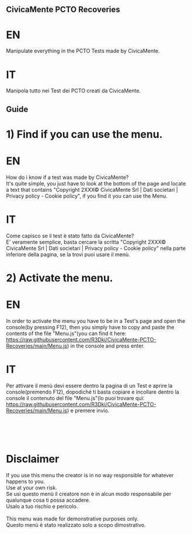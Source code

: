 ## CivicaMente PCTO Recoveries
# EN<br>
Manipulate everything in the PCTO Tests made by CivicaMente.
# IT<br>
Manipola tutto nei Test dei PCTO creati da CivicaMente.<br>
## Guide
# 1) Find if you can use the menu.
# EN<br>
How do i know if a test was made by CivicaMente?<br>
It's quite simple, you just have to look at the bottom of the page and locate a text that contains "Copyright 2XXX© CivicaMente Srl | Dati societari | Privacy policy - Cookie policy", if you find it you can use the Menu.
# IT<br>
Come capisco se il test è stato fatto da CivicaMente?<br>
E' veramente semplice, basta cercare la scritta "Copyright 2XXX© CivicaMente Srl | Dati societari | Privacy policy - Cookie policy" nella parte inferiore della pagina, se la trovi puoi usare il menù.<br>
# 2) Activate the menu.
# EN<br>
In order to activate the menu you have to be in a Test's page and open the console(by pressing F12), then you simply have to copy and paste the contents of the file "Menu.js"(you can find it here: https://raw.githubusercontent.com/R3Dki/CivicaMente-PCTO-Recoveries/main/Menu.js) in the console and press enter.
# IT<br>
Per attivare il menù devi essere dentro la pagina di un Test e aprire la console(premendo F12), dopodiché ti basta copiare e incollare dentro la console il contenuto del file "Menu.js"(lo puoi trovare quì: https://raw.githubusercontent.com/R3Dki/CivicaMente-PCTO-Recoveries/main/Menu.js) e premere invio.
<br><br><br><br><br>
# Disclaimer
If you use this menu the creator is in no way responsible for whatever happens to you.<br>
Use at your own risk.<br>
Se usi questo menù il creatore non è in alcun modo responsabile per qualunque cosa ti possa accadere.<br>
Usalo a tuo rischio e pericolo.
<br><br>
This menu was made for demonstrative purposes only.<br>
Questo menù è stato realizzato solo a scopo dimostrativo.
